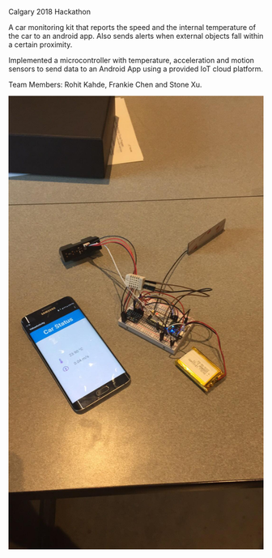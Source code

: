 Calgary 2018 Hackathon


A car monitoring kit that reports the speed and the internal temperature of the car to an android app. Also sends alerts when external objects fall within a certain proximity.

Implemented a microcontroller with temperature, acceleration and motion sensors to send data to an Android App using a provided IoT cloud platform. 

Team Members: Rohit Kahde, Frankie Chen and Stone Xu.

![alt text](https://github.com/DevonVipond/Calgary2018Hackathon/blob/master/photos/28217651_1622628131105859_1918497286_o.jpg)


